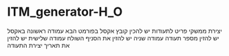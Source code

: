 # ITM_generator-H_O
יצירת ממשקי פריט לתעודות יש להכין קובץ אקסל בפורמט הבא עמודה ראשונה באקסל יש להזין מספר תעודה עמודה שניה יש להזין את הסניף השולח עמודה שלישית יש להזין את תאריך יצירת התעודה
